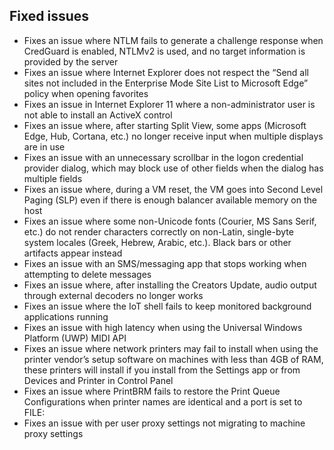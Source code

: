 ## Fixed issues
- Fixes an issue where NTLM fails to generate a challenge response when CredGuard is enabled, NTLMv2 is used, and no target information is provided by the server
- Fixes an issue where Internet Explorer does not respect the “Send all sites not included in the Enterprise Mode Site List to Microsoft Edge” policy when opening favorites
- Fixes an issue in Internet Explorer 11 where a non-administrator user is not able to install an ActiveX control
- Fixes an issue where, after starting Split View, some apps (Microsoft Edge, Hub, Cortana, etc.) no longer receive input when multiple displays are in use
- Fixes an issue with an unnecessary scrollbar in the logon credential provider dialog, which may block use of other fields when the dialog has multiple fields
- Fixes an issue where, during a VM reset, the VM goes into Second Level Paging (SLP) even if there is enough balancer available memory on the host
- Fixes an issue where some non-Unicode fonts (Courier, MS Sans Serif, etc.) do not render characters correctly on non-Latin, single-byte system locales (Greek, Hebrew, Arabic, etc.). Black bars or other artifacts appear instead
- Fixes an issue with an SMS/messaging app that stops working when attempting to delete messages
- Fixes an issue where, after installing the Creators Update, audio output through external decoders no longer works
- Fixes an issue where the IoT shell fails to keep monitored background applications running
- Fixes an issue with high latency when using the Universal Windows Platform (UWP) MIDI API
- Fixes an issue where network printers may fail to install when using the printer vendor’s setup software on machines with less than 4GB of RAM, these printers will install if you install from the Settings app or from Devices and Printer in Control Panel
- Fixes an issue where PrintBRM fails to restore the Print Queue Configurations when printer names are identical and a port is set to FILE:
- Fixes an issue with per user proxy settings not migrating to machine proxy settings
